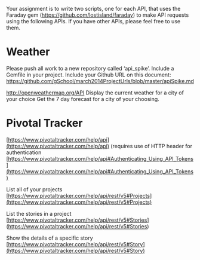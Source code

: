 Your assignment is to write two scripts, one for each API, that uses the Faraday gem
(https://github.com/lostisland/faraday) to make API requests using the following APIs.
If you have other APIs, please feel free to use them.

Weather
========

Please push all work to a new repository called ‘api_spike’. Include a Gemfile in your project.
Include your Github URL on this document:
https://github.com/gSchool/march2014ProjectUrls/blob/master/apiSpike.md

http://openweathermap.org/API
Display the current weather for a city of your choice
Get the 7 day forecast for a city of your choosing.

Pivotal Tracker
================

[https://www.pivotaltracker.com/help/api](https://www.pivotaltracker.com/help/api)
 (requires use of HTTP header for authentication
[https://www.pivotaltracker.com/help/api#Authenticating_Using_API_Tokens](https://www.pivotaltracker.com/help/api#Authenticating_Using_API_Tokens)

List all of your projects [https://www.pivotaltracker.com/help/api/rest/v5#Projects](https://www.pivotaltracker.com/help/api/rest/v5#Projects)

List the stories in a project [https://www.pivotaltracker.com/help/api/rest/v5#Stories] (https://www.pivotaltracker.com/help/api/rest/v5#Stories)

Show the details of a specific story [https://www.pivotaltracker.com/help/api/rest/v5#Story](https://www.pivotaltracker.com/help/api/rest/v5#Story)

